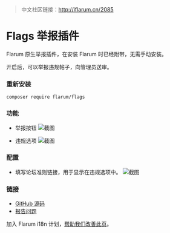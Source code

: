 > 中文社区链接：http://iflarum.cn/2085

# Flags 举报插件

Flarum 原生举报插件，在安装 Flarum 时已经附带，无需手动安装。

开启后，可以举报违规帖子，向管理员送审。

### 重新安装

```
composer require flarum/flags
```

### 功能

- 举报按钮
![截图](https://s1.ax1x.com/2020/08/11/aX94HK.png)

- 违规选项
![截图](https://s1.ax1x.com/2020/08/11/aX9sNF.png)

### 配置

- 填写论坛准则链接，用于显示在违规选项中。
![截图](https://s1.ax1x.com/2020/08/11/aXSd8s.png)

### 链接

- [GitHub 源码](https://github.com/flarum/flags)
- [报告问题](https://github.com/flarum/flags/issues)

加入 Flarum i18n 计划，[帮助我们改善此页](https://github.com/Flarum-i18n/extension-release-posts-zh-cn/edit/master/flarum-flags.md)。